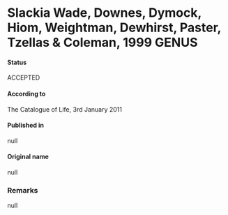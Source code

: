 Slackia Wade, Downes, Dymock, Hiom, Weightman, Dewhirst, Paster, Tzellas & Coleman, 1999 GENUS
=======

#### Status
ACCEPTED

#### According to
The Catalogue of Life, 3rd January 2011

#### Published in
null

#### Original name
null

### Remarks
null